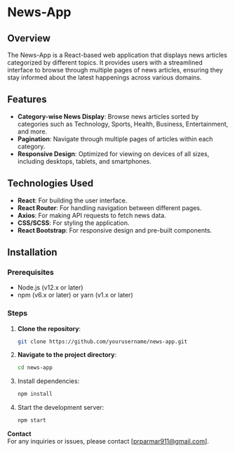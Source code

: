 # News-App

## Overview
The News-App is a React-based web application that displays news articles categorized by different topics. It provides users with a streamlined interface to browse through multiple pages of news articles, ensuring they stay informed about the latest happenings across various domains.

## Features
- **Category-wise News Display**: Browse news articles sorted by categories such as Technology, Sports, Health, Business, Entertainment, and more.
- **Pagination**: Navigate through multiple pages of articles within each category.
- **Responsive Design**: Optimized for viewing on devices of all sizes, including desktops, tablets, and smartphones.

## Technologies Used
- **React**: For building the user interface.
- **React Router**: For handling navigation between different pages.
- **Axios**: For making API requests to fetch news data.
- **CSS/SCSS**: For styling the application.
- **React Bootstrap**: For responsive design and pre-built components.

## Installation

### Prerequisites
- Node.js (v12.x or later)
- npm (v6.x or later) or yarn (v1.x or later)

### Steps
1. **Clone the repository**:
   ```sh
   git clone https://github.com/yourusername/news-app.git
2. **Navigate to the project directory**:
   ```sh
   cd news-app
3. Install dependencies:
   ```sh
   npm install
4. Start the development server:
   ```sh
   npm start

  **Contact** <br>
For any inquiries or issues, please contact [prparmar911@gmail.com].